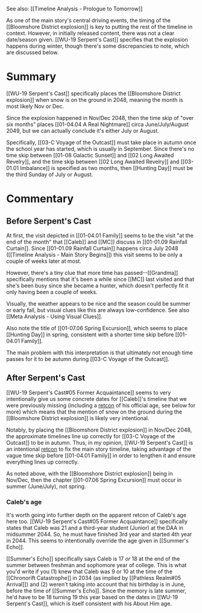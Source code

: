 See also: [[Timeline Analysis - Prologue to Tomorrow]]

As one of the main story's central driving events, the timing of the [[Bloomshore District explosion]] is key to putting the rest of the timeline in context. However, in initially released content, there was not a clear date/season given. [[WU-19 Serpent's Cast]] specifies that the explosion happens during winter, though there's some discrepancies to note, which are discussed below.

# Summary
[[WU-19 Serpent's Cast]] specifically places the [[Bloomshore District explosion]] when snow is on the ground in 2048, meaning the month is most likely Nov or Dec.

Since the explosion happened in Nov/Dec 2048, then the time skip of "over six months" places [[01-04.04 A Real Nightmare]] circa June/July/August 2049, but we can actually conclude it's either July or August.

Specifically, [[03-C Voyage of the Outcast]] must take place in autumn once the school year has started, which is usually in September. Since there's no time skip between [[01-08 Galactic Sunset]] and [[02 Long Awaited Revelry]], and the time skip between [[02 Long Awaited Revelry]] and [[03-01.01 Imbalance]] is specified as two months, then [[Hunting Day]] must be the third Sunday of July or August. 
# Commentary
## Before Serpent's Cast
At first, the visit depicted in [[01-04.01 Family]] seems to be the visit "at the end of the month" that [[Caleb]] and [[MC]] discuss in [[01-01.09 Rainfall Curtain]]. Since [[01-01.09 Rainfall Curtain]] happens circa July 2048 ([[Timeline Analysis - Main Story Begins]]) this visit seems to be only a couple of weeks later at most.

However, there's a tiny clue that more time has passed--[[Grandma]] specifically mentions that it's been a while since [[MC]] last visited and that she's been busy since she became a hunter, which doesn't perfectly fit it only having been a couple of weeks.

Visually, the weather appears to be nice and the season could be summer or early fall, but visual clues like this are always low-confidence. See also [[Meta Analysis - Using Visual Clues]].

Also note the title of [[01-07.06 Spring Excursion]], which seems to place [[Hunting Day]] in spring, consistent with a shorter time skip before [[01-04.01 Family]].

The main problem with this interpretation is that ultimately not enough time passes for it to be autumn during [[03-C Voyage of the Outcast]].

## After Serpent's Cast
[[WU-19 Serpent's Cast#05 Former Acquaintance]] seems to very intentionally give us some concrete dates for [[Caleb]]'s timeline that we were previously missing (including a [retcon](https://en.wikipedia.org/wiki/Retroactive_continuity) of his official age, see below for more) which means that the mention of snow on the ground during the [[Bloomshore District explosion]] is likely very intentional.

Notably, by placing the [[Bloomshore District explosion]] in Nov/Dec 2048, the approximate timelines line up correctly for [[03-C Voyage of the Outcast]] to be in autumn. Thus, in my opinion, [[WU-19 Serpent's Cast]] is an intentional [retcon](https://en.wikipedia.org/wiki/Retroactive_continuity) to fix the main story timeline, taking advantage of the vague time skip before [[01-04.01 Family]] in order to lengthen it and ensure everything lines up correctly. 

As noted above, with the [[Bloomshore District explosion]] being in Nov/Dec, then the chapter [[01-07.06 Spring Excursion]] must occur in summer (June/July), not spring.

### Caleb's age
It's worth going into further depth on the apparent retcon of Caleb's age here too. [[WU-19 Serpent's Cast#05 Former Acquaintance]] specifically states that Caleb was 21 and a third-year student (Junior) at the DAA in midsummer 2044. So, he must have finished 3rd year and started 4th year in 2044. This seems to intentionally override the age given in [[Summer's Echo]].

[[Summer's Echo]] specifically says Caleb is 17 *or* 18 at the end of the summer between freshman and sophomore year of college. This is what you'd write if you (1) knew that Caleb was 9 or 10 at the time of the [[Chronorift Catastrophe]] in 2034 (as implied by [[Pathless Realm#05 Arrival]]) and (2) weren't taking into account that his birthday is in June, before the time of [[Summer's Echo]]. Since the memory is late summer, he'd have to be 18 turning 19 this year based on the dates in [[WU-19 Serpent's Cast]], which is itself consistent with his About Him age.